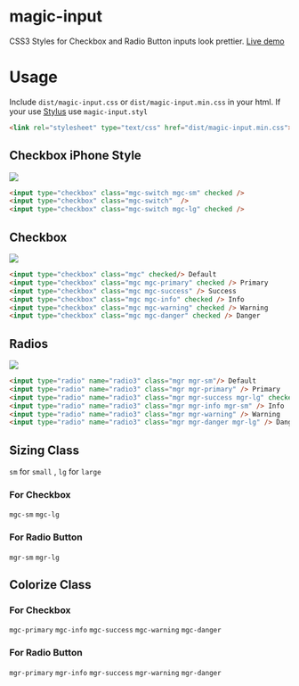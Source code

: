 
# magic-input

CSS3 Styles for Checkbox and Radio Button  inputs look prettier. [Live demo](#)


# Usage

Include `dist/magic-input.css` or `dist/magic-input.min.css` in your html. If your use [Stylus](https://github.com/stylus/stylus) use `magic-input.styl`

```html 
<link rel="stylesheet" type="text/css" href="dist/magic-input.min.css">
```

## Checkbox iPhone Style

![](https://raw.githubusercontent.com/jaywcjlove/magic-input/gh-pages/img/mg1.gif)

```html 
<input type="checkbox" class="mgc-switch mgc-sm" checked />
<input type="checkbox" class="mgc-switch"  />
<input type="checkbox" class="mgc-switch mgc-lg" checked />
```

## Checkbox

![](https://raw.githubusercontent.com/jaywcjlove/magic-input/gh-pages/img/mg2.gif)

```html 
<input type="checkbox" class="mgc" checked/> Default
<input type="checkbox" class="mgc mgc-primary" checked /> Primary
<input type="checkbox" class="mgc mgc-success" /> Success
<input type="checkbox" class="mgc mgc-info" checked /> Info
<input type="checkbox" class="mgc mgc-warning" checked /> Warning
<input type="checkbox" class="mgc mgc-danger" checked /> Danger
```


## Radios

![](https://raw.githubusercontent.com/jaywcjlove/magic-input/gh-pages/img/mg3.gif)

```html 
<input type="radio" name="radio3" class="mgr mgr-sm"/> Default
<input type="radio" name="radio3" class="mgr mgr-primary" /> Primary
<input type="radio" name="radio3" class="mgr mgr-success mgr-lg" checked/> Success
<input type="radio" name="radio3" class="mgr mgr-info mgr-sm" /> Info
<input type="radio" name="radio3" class="mgr mgr-warning" /> Warning
<input type="radio" name="radio3" class="mgr mgr-danger mgr-lg" /> Danger
```

## Sizing Class

`sm` for `small` , `lg` for `large`

### For Checkbox

`mgc-sm` `mgc-lg`

### For Radio Button

`mgr-sm` `mgr-lg`


## Colorize Class

### For Checkbox

`mgc-primary` `mgc-info` `mgc-success` `mgc-warning` `mgc-danger`

### For Radio Button

`mgr-primary` `mgr-info` `mgr-success` `mgr-warning` `mgr-danger`